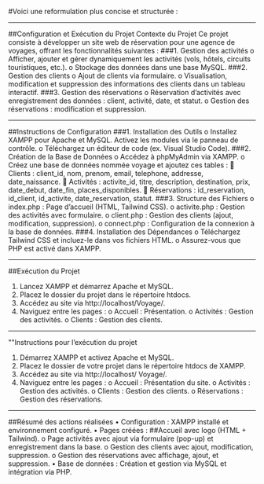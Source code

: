 #Voici une reformulation plus concise et structurée :
________________________________________
##Configuration et Exécution du Projet
Contexte du Projet
Ce projet consiste à développer un site web de réservation pour une agence de voyages, offrant les fonctionnalités suivantes :
###1.	Gestion des activités
o	Afficher, ajouter et gérer dynamiquement les activités (vols, hôtels, circuits touristiques, etc.).
o	Stockage des données dans une base MySQL.
###2.	Gestion des clients
o	Ajout de clients via formulaire.
o	Visualisation, modification et suppression des informations des clients dans un tableau interactif.
###3.	Gestion des réservations
o	Réservation d’activités avec enregistrement des données : client, activité, date, et statut.
o	Gestion des réservations : modification et suppression.
________________________________________
##Instructions de Configuration
###1.	Installation des Outils
o	Installez XAMPP pour Apache et MySQL. Activez les modules via le panneau de contrôle.
o	Téléchargez un éditeur de code (ex. Visual Studio Code).
###2.	Création de la Base de Données
o	Accédez à phpMyAdmin via XAMPP.
o	Créez une base de données nommée voyage et ajoutez ces tables : 
	Clients : client_id, nom, prenom, email, telephone, addresse, date_naissance.
	Activités : activite_id, titre, description, destination, prix, date_debut, date_fin, places_disponibles.
	Réservations : id_reservation, id_client, id_activite, date_reservation, statut.
###3.	Structure des Fichiers
o	index.php : Page d’accueil (HTML, Tailwind CSS).
o	activite.php : Gestion des activités avec formulaire.
o	client.php : Gestion des clients (ajout, modification, suppression).
o	connect.php : Configuration de la connexion à la base de données.
###4.	Installation des Dépendances
o	Téléchargez Tailwind CSS et incluez-le dans vos fichiers HTML.
o	Assurez-vous que PHP est activé dans XAMPP.
________________________________________
##Exécution du Projet
1.	Lancez XAMPP et démarrez Apache et MySQL.
2.	Placez le dossier du projet dans le répertoire htdocs.
3.	Accédez au site via http://localhost/Voyage/.
4.	Naviguez entre les pages : 
o	Accueil : Présentation.
o	Activités : Gestion des activités.
o	Clients : Gestion des clients.
________________________________________
""Instructions pour l’exécution du projet 
1. Démarrez XAMPP et activez Apache et MySQL. 
2. Placez le dossier de votre projet dans le répertoire htdocs de XAMPP.
3. Accédez au site via http://localhost/ Voyage/. 
4. Naviguez entre les pages : 
o	Accueil : Présentation du site. 
o	Activités : Gestion des activités.
o	Clients : Gestion des clients. 
o	Réservations : Gestion des réservations.
 ________________________________________
##Résumé des actions réalisées 
• Configuration : XAMPP installé et environnement configuré.
• Pages créées : 
##Accueil avec logo (HTML + Tailwind). 
o	Page activités avec ajout via formulaire (pop-up) et enregistrement dans la base.
o	Gestion des clients avec ajout, modification, suppression. 
o	Gestion des réservations avec affichage, ajout, et suppression. 
• Base de données : Création et gestion via MySQL et intégration via PHP.

